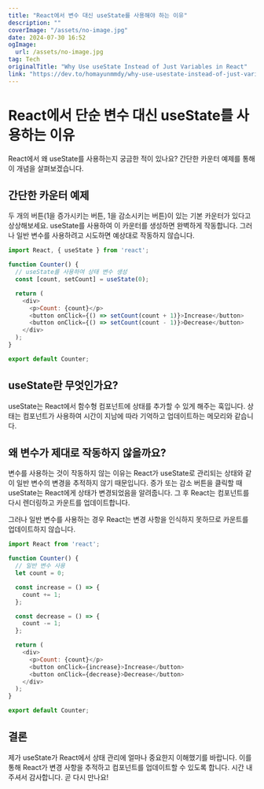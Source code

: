 ```yaml
---
title: "React에서 변수 대신 useState를 사용해야 하는 이유"
description: ""
coverImage: "/assets/no-image.jpg"
date: 2024-07-30 16:52
ogImage: 
  url: /assets/no-image.jpg
tag: Tech
originalTitle: "Why Use useState Instead of Just Variables in React"
link: "https://dev.to/homayunmmdy/why-use-usestate-instead-of-just-variables-in-react-2heo"
---
```



# React에서 단순 변수 대신 useState를 사용하는 이유

React에서 왜 useState를 사용하는지 궁금한 적이 있나요? 간단한 카운터 예제를 통해 이 개념을 살펴보겠습니다.

## 간단한 카운터 예제

두 개의 버튼(1을 증가시키는 버튼, 1을 감소시키는 버튼)이 있는 기본 카운터가 있다고 상상해보세요. useState를 사용하여 이 카운터를 생성하면 완벽하게 작동합니다. 그러나 일반 변수를 사용하려고 시도하면 예상대로 작동하지 않습니다.

<div class="content-ad"></div>

```js
import React, { useState } from 'react';

function Counter() {
  // useState를 사용하여 상태 변수 생성
  const [count, setCount] = useState(0);

  return (
    <div>
      <p>Count: {count}</p>
      <button onClick={() => setCount(count + 1)}>Increase</button>
      <button onClick={() => setCount(count - 1)}>Decrease</button>
    </div>
  );
}

export default Counter;
```

## useState란 무엇인가요?

useState는 React에서 함수형 컴포넌트에 상태를 추가할 수 있게 해주는 훅입니다. 상태는 컴포넌트가 사용하여 시간이 지남에 따라 기억하고 업데이트하는 메모리와 같습니다.

## 왜 변수가 제대로 작동하지 않을까요?

<div class="content-ad"></div>

변수를 사용하는 것이 작동하지 않는 이유는 React가 useState로 관리되는 상태와 같이 일반 변수의 변경을 추적하지 않기 때문입니다. 증가 또는 감소 버튼을 클릭할 때 useState는 React에게 상태가 변경되었음을 알려줍니다. 그 후 React는 컴포넌트를 다시 렌더링하고 카운트를 업데이트합니다.

그러나 일반 변수를 사용하는 경우 React는 변경 사항을 인식하지 못하므로 카운트를 업데이트하지 않습니다.

```js
import React from 'react';

function Counter() {
  // 일반 변수 사용
  let count = 0;

  const increase = () => {
    count += 1;
  };

  const decrease = () => {
    count -= 1;
  };

  return (
    <div>
      <p>Count: {count}</p>
      <button onClick={increase}>Increase</button>
      <button onClick={decrease}>Decrease</button>
    </div>
  );
}

export default Counter;
```

## 결론

<div class="content-ad"></div>

제가 useState가 React에서 상태 관리에 얼마나 중요한지 이해했기를 바랍니다. 이를 통해 React가 변경 사항을 추적하고 컴포넌트를 업데이트할 수 있도록 합니다. 시간 내 주셔서 감사합니다. 곧 다시 만나요!